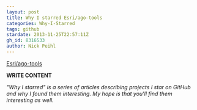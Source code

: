 ```yaml
---
layout: post
title: Why I starred Esri/ago-tools
categories: Why-I-Starred
tags: github
stardate: 2013-11-25T22:57:11Z
gh_id: 8316533
author: Nick Peihl
---
```


[Esri/ago-tools](https://github.com/Esri/ago-tools)

**WRITE CONTENT**

*"Why I starred" is a series of articles describing projects I star on GitHub and why I found them interesting. My hope is that you'll find them interesting as well.*

